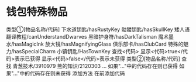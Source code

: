 # 钱包特殊物品
类型①[物品名称/代码]
下水道钥匙/hasRustyKey
骷髅钥匙/hasSkullKey
矮人语翻译教程/canUnderstandDwarves
黑暗护身符/hasDarkTalisman
魔术墨水/hasMagicInk
放大镜/hasMagnifyingGlass
俱乐部卡/hasClubCard
特殊的魅力/hasSpecialCharm
小镇钥匙/HasTownKey
查找<代码>
显示<代码>true</代码>表示已获得
显示<代码>false</代码>表示未获得
类型②[物品名称/代码]
查找<eventsSeen>
青葱技术/3910979
熊的知识/2120303
<eventsSeen>…</eventsSeen>
如果"…"中的<int>代码</int>存在则已获得
如果"…"中的<int>代码</int>存在则未获得
添加方法
在</eventsSeen>前添加<int>代码</int>
